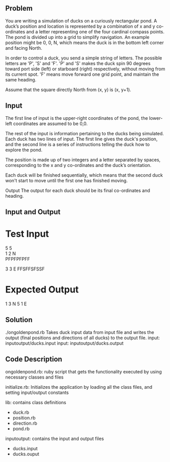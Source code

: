 ## Problem

You are writing a simulation of ducks on a curiously rectangular pond. A duck’s position and 
location is represented by a combination of x and y co-ordinates and a letter representing 
one of the four cardinal compass points. The pond is divided up into a grid to simplify 
navigation. An example position might be 0, 0, N, which means the duck is in the bottom 
left corner and facing North.

In order to control a duck, you send a simple string of letters. The possible letters 
are 'P', 'S' and 'F'. 'P' and 'S' makes the duck spin 90 degrees toward port side (left) 
or starboard (right) respectively, without moving from its current spot. 'F' means move 
forward one grid point, and maintain the same heading.

Assume that the square directly North from (x, y) is (x, y+1).

## Input

The first line of input is the upper-right coordinates of the pond, the lower-left 
coordinates are assumed to be 0,0. 

The rest of the input is information pertaining to the ducks being simulated. Each duck 
has two lines of input. The first line gives the duck's position, and the second line 
is a series of instructions telling the duck how to explore the pond.

The position is made up of two integers and a letter separated by spaces, corresponding 
to the x and y co-ordinates and the duck’s orientation.

Each duck will be finished sequentially, which means that the second duck won't start to move until the first one has finished moving.

Output
The output for each duck should be its final co-ordinates and heading.

## Input and Output

# Test Input 							
5 5 								 
1 2 N 								
PFPFPFPFF

3 3 E
FFSFFSFSSF

# Expected Output
1 3 N
5 1 E 


## Solution
	 
./ongoldenpond.rb
Takes duck input data from input file and writes the output (final positions and directions of all ducks)
to the output file.
	input: inputoutput/ducks.input
	input: inputoutput/ducks.output



## Code Description

ongoldenpond.rb: 
ruby script that gets the functionality executed by using necessary classes and files

initialize.rb: 
Initializes the application by loading all the class files, and setting input/output constants

lib: contains class definitions 
 + duck.rb
 + position.rb
 + direction.rb
 + pond.rb

inputoutput: contains the input and output files
 + ducks.input
 + ducks.ouput
